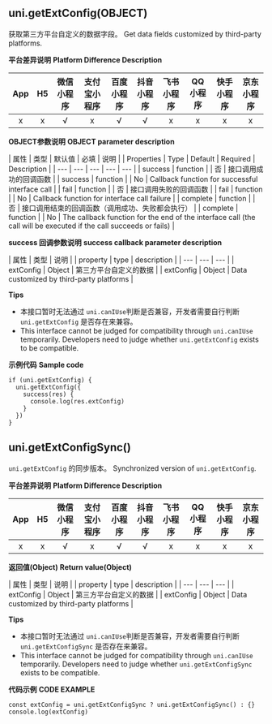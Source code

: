 ## uni.getExtConfig(OBJECT)

获取第三方平台自定义的数据字段。
Get data fields customized by third-party platforms.

**平台差异说明**
**Platform Difference Description**

|App|H5|微信小程序|支付宝小程序|百度小程序|抖音小程序|飞书小程序|QQ小程序|快手小程序|京东小程序|
|:-:|:-:|:-:|:-:|:-:|:-:|:-:|:-:|:-:|:-:|
|x|x|√|x|√|√|x|x|x|x|

**OBJECT参数说明**
**OBJECT parameter description**

| 属性 | 类型 | 默认值 | 必填 | 说明 |
| Properties | Type | Default | Required | Description |
| --- | --- | --- | --- | --- |
| success | function |  | 否 | 接口调用成功的回调函数 |
| success | function | | No | Callback function for successful interface call |
| fail | function |  | 否 | 接口调用失败的回调函数 |
| fail | function | | No | Callback function for interface call failure |
| complete | function |  | 否 | 接口调用结束的回调函数（调用成功、失败都会执行） |
| complete | function | | No | The callback function for the end of the interface call (the call will be executed if the call succeeds or fails) |

**success 回调参数说明**
**success callback parameter description**

| 属性 | 类型 | 说明 |
| property | type | description |
| --- | --- | --- |
| extConfig | Object | 第三方平台自定义的数据 |
| extConfig | Object | Data customized by third-party platforms |

**Tips**

* 本接口暂时无法通过 `uni.canIUse`判断是否兼容，开发者需要自行判断 `uni.getExtConfig` 是否存在来兼容。
* This interface cannot be judged for compatibility through `uni.canIUse` temporarily. Developers need to judge whether `uni.getExtConfig` exists to be compatible.

**示例代码**
**Sample code**

```
if (uni.getExtConfig) {
  uni.getExtConfig({
    success(res) {
      console.log(res.extConfig)
    }
  })
}
```


## uni.getExtConfigSync()

``uni.getExtConfig`` 的同步版本。
Synchronized version of ``uni.getExtConfig``.

**平台差异说明**
**Platform Difference Description**

|App|H5|微信小程序|支付宝小程序|百度小程序|抖音小程序|飞书小程序|QQ小程序|快手小程序|京东小程序|
|:-:|:-:|:-:|:-:|:-:|:-:|:-:|:-:|:-:|:-:|
|x|x|√|x|√|√|x|x|x|x|

**返回值(Object)**
**Return value(Object)**

| 属性 | 类型 | 说明 |
| property | type | description |
| --- | --- | --- |
| extConfig | Object | 第三方平台自定义的数据 |
| extConfig | Object | Data customized by third-party platforms |

**Tips**

* 本接口暂时无法通过 `uni.canIUse`判断是否兼容，开发者需要自行判断 `uni.getExtConfigSync` 是否存在来兼容。
* This interface cannot be judged for compatibility through `uni.canIUse` temporarily. Developers need to judge whether `uni.getExtConfigSync` exists to be compatible.

**代码示例**
**CODE EXAMPLE**

```
const extConfig = uni.getExtConfigSync ? uni.getExtConfigSync() : {}
console.log(extConfig)
```
